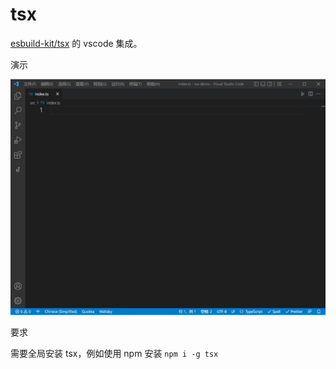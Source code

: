 # tsx

[esbuild-kit/tsx](https://github.com/esbuild-kit/tsx) 的 vscode 集成。

演示

![run](https://github.com/rxliuli/tsx/raw/master/public/run.gif)

要求

需要全局安装 tsx，例如使用 npm 安装 `npm i -g tsx`
